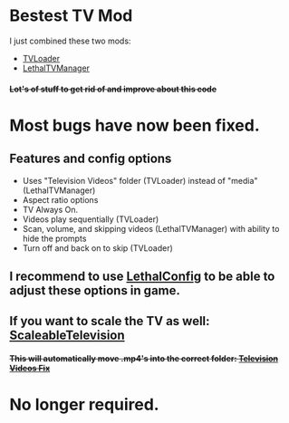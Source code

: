 # Bestest TV Mod
I just combined these two mods:  
- [TVLoader](https://thunderstore.io/c/lethal-company/p/Rattenbonkers/TVLoader/)
- [LethalTVManager](https://thunderstore.io/c/lethal-company/p/Bushwacc/LethalTVManager/)
#### ~~Lot's of stuff to get rid of and improve about this code~~ 
# Most bugs have now been fixed. 
## Features and config options
- Uses "Television Videos" folder (TVLoader) instead of "media" (LethalTVManager)
- Aspect ratio options
- TV Always On.
- Videos play sequentially (TVLoader)
- Scan, volume, and skipping videos (LethalTVManager) with ability to hide the prompts
- Turn off and back on to skip (TVLoader)
## I recommend to use [LethalConfig](https://thunderstore.io/c/lethal-company/p/AinaVT/LethalConfig/) to be able to adjust these options in game. 
## If you want to scale the TV as well: [ScaleableTelevision](https://thunderstore.io/c/lethal-company/p/DeathWrench/ScaleableTelevision/)
#### ~~This will automatically move .mp4's into the correct folder: [Television Videos Fix](https://thunderstore.io/c/lethal-company/p/DeathWrench/TelevisionVideosFix/)~~ 
# No longer required.
